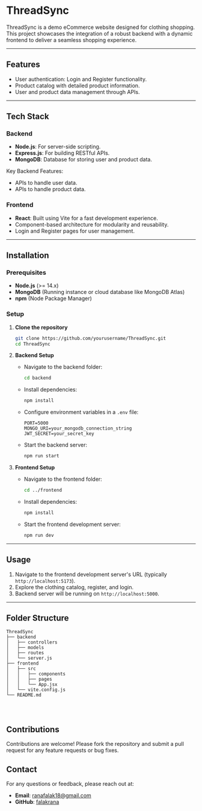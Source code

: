 # ThreadSync

ThreadSync is a demo eCommerce website designed for clothing shopping. This project showcases the integration of a robust backend with a dynamic frontend to deliver a seamless shopping experience.

---

## Features

- User authentication: Login and Register functionality.
- Product catalog with detailed product information.
- User and product data management through APIs.

---

## Tech Stack

### Backend
- **Node.js**: For server-side scripting.
- **Express.js**: For building RESTful APIs.
- **MongoDB**: Database for storing user and product data.

Key Backend Features:
- APIs to handle user data.
- APIs to handle product data.

### Frontend
- **React**: Built using Vite for a fast development experience.
- Component-based architecture for modularity and reusability.
- Login and Register pages for user management.

---

## Installation

### Prerequisites
- **Node.js** (>= 14.x)
- **MongoDB** (Running instance or cloud database like MongoDB Atlas)
- **npm** (Node Package Manager)

### Setup
1. **Clone the repository**
   ```bash
   git clone https://github.com/yourusername/ThreadSync.git
   cd ThreadSync
   ```

2. **Backend Setup**
   - Navigate to the backend folder:
     ```bash
     cd backend
     ```
   - Install dependencies:
     ```bash
     npm install
     ```
   - Configure environment variables in a `.env` file:
     ```env
     PORT=5000
     MONGO_URI=your_mongodb_connection_string
     JWT_SECRET=your_secret_key
     ```
   - Start the backend server:
     ```bash
     npm run start
     ```

3. **Frontend Setup**
   - Navigate to the frontend folder:
     ```bash
     cd ../frontend
     ```
   - Install dependencies:
     ```bash
     npm install
     ```
   - Start the frontend development server:
     ```bash
     npm run dev
     ```

---

## Usage

1. Navigate to the frontend development server's URL (typically `http://localhost:5173`).
2. Explore the clothing catalog, register, and login.
3. Backend server will be running on `http://localhost:5000`.

---

## Folder Structure

```
ThreadSync
├── backend
│   ├── controllers
│   ├── models
│   ├── routes
│   └── server.js
├── frontend
│   ├── src
│   │   ├── components
│   │   ├── pages
│   │   └── App.jsx
│   └── vite.config.js
└── README.md




```
## Contributions

Contributions are welcome! Please fork the repository and submit a pull request for any feature requests or bug fixes.



## Contact

For any questions or feedback, please reach out at:
- **Email**: [ranafalak18@gmail.com](ranafalak18@gmail.com)
- **GitHub**: [falakrana](https://github.com/falakrana)

